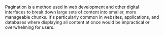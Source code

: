 Pagination is a method used in web development and other digital interfaces to break down large sets of content into smaller, more manageable chunks. It's particularly common in websites, applications, and databases where displaying all content at once would be impractical or overwhelming for users.
